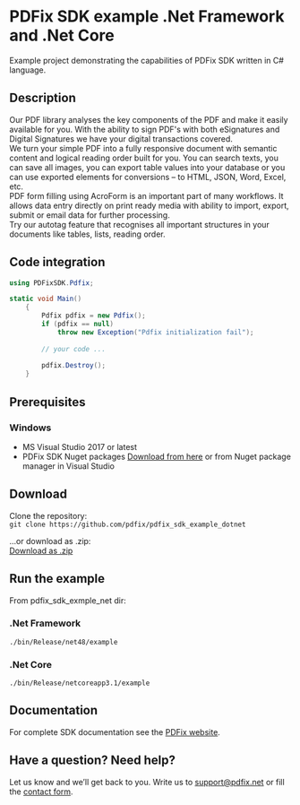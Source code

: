 # PDFix SDK example .Net Framework and .Net Core
Example project demonstrating the capabilities of PDFix SDK written in C#
language.

## Description

Our PDF library analyses the key components of the PDF and make it easily
available for you. With the ability to sign PDF's with both eSignatures and
Digital Signatures we have your digital transactions covered.  
We turn your simple PDF into a fully responsive document with semantic content
and logical reading order built for you. You can search texts, you can save all
images, you can export table values into your database or you can use exported
elements for conversions – to HTML, JSON, Word, Excel, etc.  
PDF form filling using AcroForm is an important part of many workflows. It
allows data entry directly on print ready media with ability to import, export,
submit or email data for further processing.  
Try our autotag feature that recognises all important structures in your
documents like tables, lists, reading order.

## Code integration
```cs
using PDFixSDK.Pdfix;

static void Main()
    {
        Pdfix pdfix = new Pdfix();
        if (pdfix == null)
            throw new Exception("Pdfix initialization fail");
            
        // your code ...
        
        pdfix.Destroy();
    }
```

## Prerequisites

### Windows
- MS Visual Studio 2017 or latest
- PDFix SDK Nuget packages [Download from here](https://www.nuget.org/packages/PDFix.SDK/) or from Nuget package manager in Visual Studio

## Download
Clone the repository:  
`git clone https://github.com/pdfix/pdfix_sdk_example_dotnet`  

...or download as .zip:  
[Download as .zip](https://github.com/pdfix/pdfix_sdk_example_dotnet/archive/master.zip)

## Run the example

From pdfix_sdk_exmple_net dir:

### .Net Framework
 `./bin/Release/net48/example`  

### .Net Core
 `./bin/Release/netcoreapp3.1/example`  

## Documentation
For complete SDK documentation see the [PDFix website](https://pdfix.net).

## Have a question? Need help?
Let us know and we’ll get back to you. Write us to support@pdfix.net or fill the
[contact form](https://pdfix.net/support/).
